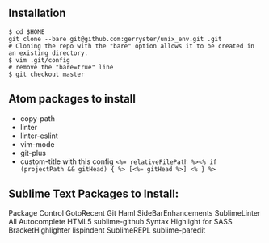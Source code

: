 ## Installation

```
$ cd $HOME
git clone --bare git@github.com:gerryster/unix_env.git .git
# Cloning the repo with the "bare" option allows it to be created in an existing directory.
$ vim .git/config
# remove the "bare=true" line
$ git checkout master
```

## Atom packages to install
* copy-path
* linter
* linter-eslint
* vim-mode
* git-plus
* custom-title with this config `<%= relativeFilePath %><% if (projectPath && gitHead) { %> [<%= gitHead %>] <% } %>`


## Sublime Text Packages to Install:

Package Control
GotoRecent
Git
Haml
SideBarEnhancements
SublimeLinter
All Autocomplete
HTML5
sublime-github
Syntax Highlight for SASS
BracketHighlighter
lispindent
SublimeREPL
sublime-paredit
